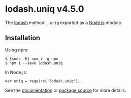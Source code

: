 lodash.uniq v4.5.0
==================

The [lodash](https://lodash.com/) method `_.uniq` exported as a [Node.js](https://nodejs.org/) module.

Installation
------------

Using npm:

    $ {sudo -H} npm i -g npm
    $ npm i --save lodash.uniq

In Node.js:

    var uniq = require('lodash.uniq');

See the [documentation](https://lodash.com/docs#uniq) or [package source](https://github.com/lodash/lodash/blob/4.5.0-npm-packages/lodash.uniq) for more details.
